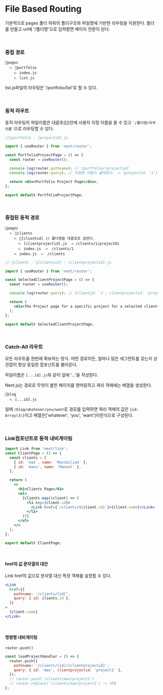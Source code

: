 # File Based Routing

기본적으로 pages 폴더 하위의 폴더구조와 파일명에 기반한 라우팅을 지원한다.
폴더를 만들고 url에 '/폴더명'으로 입력함면 페이지 전환이 된다.

<br/>

### 중첩 경로

```
📂pages
  ㄴ 📂portfolio
    ㄴ index.js
    ㄴ list.js
```

list.js파일의 라우팅은 '/portfolio/list'로 할 수 있다.

<br/>

### 동적 라우트

동적 라우팅의 파일이름은 대괄호([])안에 사용자 지정 이름을 쓸 수 있고 `'/폴더명/아무 이름'`으로 라우팅할 수 있다.

```jsx
//📂portfolio - [projectid].js

import { useRouter } from 'next/router';

const PortfolioProjectPage = () => {
  const router = useRouter();

  console.log(router.pathname); // /portfolio/[projectid]
  console.log(router.query); // 지정한 이름이 출력된다. -> {projectid: '1'}

  return <div>Portfolio Project Page</div>;
};

export default PortfolioProjectPage;
```

<br/>

### 중첩된 동적 경로

```
📂pages
  ㄴ 📂clients
    ㄴ 📂[clientid] // 폴더명을 대괄호로 감싼다.
      ㄴ [clientprojectid].js  → /clients/1/project01
      ㄴ index.js  →  /clients/1
    ㄴ index.js  →  /clients
```

```jsx
// 📂clients - 📂[clientsid] - [clientprojectid].js

import { useRouter } from 'next/router';

const SelectedClientProjectPage = () => {
  const router = useRouter();

  console.log(router.query); // {clientid: '1', clientprojectid: 'project1'}

  return (
    <div>The Project page for a specific project for a selected client</div>
  );
};

export default SelectedClientProjectPage;
```

<br/>

### Catch-All 라우트

모든 라우트를 한번에 확보하는 방식.
어떤 경로이든, 얼마나 많은 세그먼트를 갖는지 상관없이 항상 동일한 컴포넌트를 불러온다.

파일이름은 `[...id].js`와 같이 앞에 '...'을 작성한다.

Next.js는 경로로 무엇이 붙뜬 페이지를 렌떠링하고 쿼리 객체에는 배열을 생성한다.

```
📂blog
  ㄴ [...id].js
```

일때 `/blog/whatever/you/want`로 경로를 입력하면 쿼리 객체의 값은 `{id: Array(3)}`이고 배열은['whatever', 'you', 'want']이런식으로 구성된다.

<br/>

### Link컴포넌트로 동적 내비게이팅

```jsx
import Link from 'next/link';
const ClientPage = () => {
  const clients = [
    { id: 'max', name: 'Maximilian' },
    { id: 'manu', name: 'Manuel' },
  ];

  return (
    <>
      <h1>Clients Page</h1>
      <ul>
        {clients.map((client) => (
          <li key={client.id}>
            <Link href={`/clients/${client.id}`}>{client.name}</Link>
          </li>
        ))}
      </ul>
    </>
  );
};

export default ClientPage;
```

<br/>

#### href의 값 문자열의 대안

Link href의 값으로 문자열 대신 특정 객체를 설정할 수 있다.

```jsx
<Link
  href={{
    pathname: '/clients/[id]',
    query: { id: clients.id },
  }}
>
  {client.name}
</Link>
```

<br/>

#### 명령형 내비게이팅

`router.push()`

```jsx
const loadProjectHandler = () => {
  router.push({
    pathname: '/clients/[id]/[clientprojectid]',
    query: { id: 'max', clientprojectid: 'project1' },
  });
  // router.push('/clients/max/project1')
  // router.replace('/clients/max/project1') -> 대체
};
```
